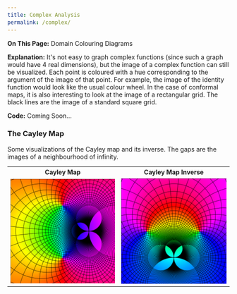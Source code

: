 ```yaml
---
title: Complex Analysis
permalink: /complex/
---
```

<b>On This Page:</b> 
Domain Colouring Diagrams

<b>Explanation:</b> 
It's not easy to graph complex functions (since such a graph would have 4 real dimensions), but the image of a complex function can still be visualized.
Each point is coloured with a hue corresponding to the argument of the image of that point. 
For example, the image of the identity function would look like the usual colour wheel.
In the case of conformal maps, it is also interesting to look at the image of a rectangular grid. 
The black lines are the image of a standard square grid.

<b>Code:</b> 
Coming Soon...

<h3> The Cayley Map </h3>
Some visualizations of the Cayley map and its inverse. 
The gaps are the images of a neighbourhood of infinity.

<table>
<tr> 
	<th>Cayley Map</th>
	<th>Cayley Map Inverse</th>
</tr>
<tr> 
	<td><img src="\images\complex\cayley_map.png"></td>
	<td><img src="\images\complex\cayley_map_inverse.png"></td>
</tr>
</table>

